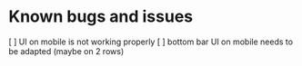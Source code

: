 # Known bugs and issues

[ ] UI on mobile is not working properly
[ ] bottom bar UI on mobile needs to be adapted (maybe on 2 rows)
